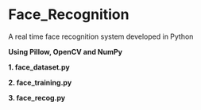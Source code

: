 # Face_Recognition

A real time face recognition system developed in Python

 **Using Pillow, OpenCV and NumPy**
 
 **1. face_dataset.py**
 
**2. face_training.py**

**3. face_recog.py**

